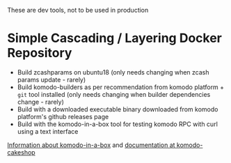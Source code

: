 These are dev tools, not to be used in production

# Simple Cascading / Layering Docker Repository
* Build zcashparams on ubuntu18 (only needs changing when zcash params update - rarely)
* Build komodo-builders as per recommendation from komodo platform + `git` tool installed (only needs changing when builder dependencies change - rarely)
* Build with a downloaded executable binary downloaded from komodo platform's github releases page
* Build with the komodo-in-a-box tool for testing komodo RPC with curl using a text interface

[Information about komodo-in-a-box](https://cakeshop.dev/komodo-in-a-box) and [documentation at komodo-cakeshop](https://komodo-cakeshop.com)
